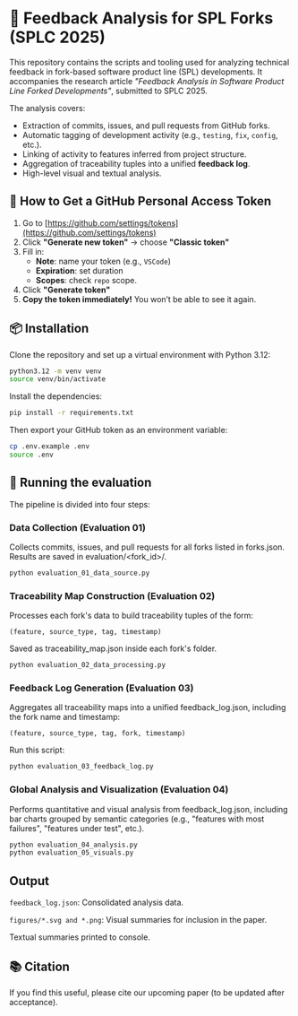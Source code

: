 # 🧠 Feedback Analysis for SPL Forks (SPLC 2025)

This repository contains the scripts and tooling used for analyzing technical feedback in fork-based software product line (SPL) developments. It accompanies the research article *"Feedback Analysis in Software Product Line Forked Developments"*, submitted to SPLC 2025.

The analysis covers:
- Extraction of commits, issues, and pull requests from GitHub forks.
- Automatic tagging of development activity (e.g., `testing`, `fix`, `config`, etc.).
- Linking of activity to features inferred from project structure.
- Aggregation of traceability tuples into a unified **feedback log**.
- High-level visual and textual analysis.

## 🔐 How to Get a GitHub Personal Access Token

1. Go to [https://github.com/settings/tokens](https://github.com/settings/tokens)
2. Click **"Generate new token"** → choose **"Classic token"**
3. Fill in:
   - **Note**: name your token (e.g., `VSCode`)
   - **Expiration**: set duration
   - **Scopes**: check `repo` scope.
4. Click **"Generate token"**
5. **Copy the token immediately!** You won’t be able to see it again.

## 📦 Installation

Clone the repository and set up a virtual environment with Python 3.12:

```bash
python3.12 -m venv venv
source venv/bin/activate
```

Install the dependencies:

```bash
pip install -r requirements.txt
```

Then export your GitHub token as an environment variable:

```bash
cp .env.example .env
source .env
```

## 🧪 Running the evaluation
The pipeline is divided into four steps:

### Data Collection (Evaluation 01)
Collects commits, issues, and pull requests for all forks listed in forks.json. Results are saved in evaluation/<fork_id>/.

```bash
python evaluation_01_data_source.py
```

### Traceability Map Construction (Evaluation 02)
Processes each fork's data to build traceability tuples of the form:

```
(feature, source_type, tag, timestamp)
```
Saved as traceability_map.json inside each fork's folder.

```bash
python evaluation_02_data_processing.py
```

### Feedback Log Generation (Evaluation 03)
Aggregates all traceability maps into a unified feedback_log.json, including the fork name and timestamp:

```
(feature, source_type, tag, fork, timestamp)
```

Run this script:

```bash
python evaluation_03_feedback_log.py
```

### Global Analysis and Visualization (Evaluation 04)
Performs quantitative and visual analysis from feedback_log.json, including bar charts grouped by semantic categories (e.g., "features with most failures", "features under test", etc.).

```bash
python evaluation_04_analysis.py
python evaluation_05_visuals.py
```

## Output
`feedback_log.json`: Consolidated analysis data.

`figures/*.svg and *.png`: Visual summaries for inclusion in the paper.

Textual summaries printed to console.

## 📚 Citation
If you find this useful, please cite our upcoming paper (to be updated after acceptance).